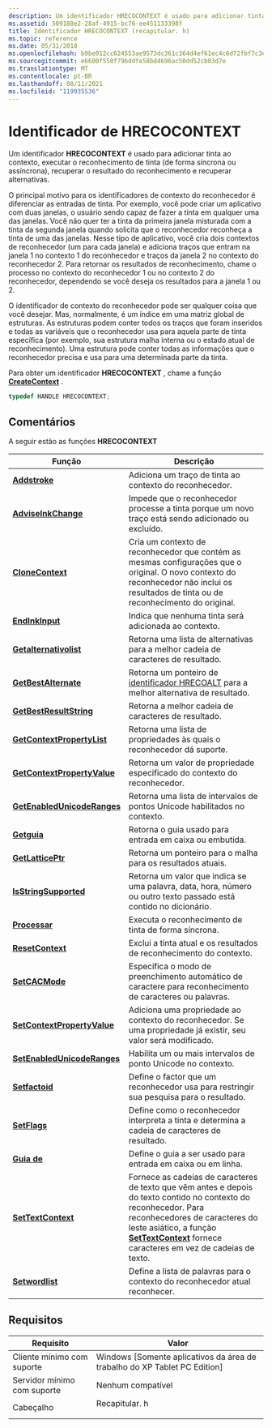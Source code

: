 ```yaml
---
description: Um identificador HRECOCONTEXT é usado para adicionar tinta ao contexto, executar o reconhecimento de tinta (de forma síncrona ou assíncrona), recuperar o resultado do reconhecimento e recuperar alternativas.
ms.assetid: 509188e2-28af-4915-bc76-ee451133398f
title: Identificador HRECOCONTEXT (recapitular. h)
ms.topic: reference
ms.date: 05/31/2018
ms.openlocfilehash: b9be012cc624553ae9573dc361c364d4ef61ec4c6d72fbf7c3eb2168c3ccb290
ms.sourcegitcommit: e6600f550f79bddfe58bd4696ac50dd52cb03d7e
ms.translationtype: MT
ms.contentlocale: pt-BR
ms.lasthandoff: 08/11/2021
ms.locfileid: "119935536"
---
```

# <a name="hrecocontext-handle"></a>Identificador de HRECOCONTEXT

Um identificador **HRECOCONTEXT** é usado para adicionar tinta ao contexto, executar o reconhecimento de tinta (de forma síncrona ou assíncrona), recuperar o resultado do reconhecimento e recuperar alternativas.

O principal motivo para os identificadores de contexto do reconhecedor é diferenciar as entradas de tinta. Por exemplo, você pode criar um aplicativo com duas janelas, o usuário sendo capaz de fazer a tinta em qualquer uma das janelas. Você não quer ter a tinta da primeira janela misturada com a tinta da segunda janela quando solicita que o reconhecedor reconheça a tinta de uma das janelas. Nesse tipo de aplicativo, você cria dois contextos de reconhecedor (um para cada janela) e adiciona traços que entram na janela 1 no contexto 1 do reconhecedor e traços da janela 2 no contexto do reconhecedor 2. Para retornar os resultados de reconhecimento, chame o processo no contexto do reconhecedor 1 ou no contexto 2 do reconhecedor, dependendo se você deseja os resultados para a janela 1 ou 2.

O identificador de contexto do reconhecedor pode ser qualquer coisa que você desejar. Mas, normalmente, é um índice em uma matriz global de estruturas. As estruturas podem conter todos os traços que foram inseridos e todas as variáveis que o reconhecedor usa para aquela parte de tinta específica (por exemplo, sua estrutura malha interna ou o estado atual de reconhecimento). Uma estrutura pode conter todas as informações que o reconhecedor precisa e usa para uma determinada parte da tinta.

Para obter um identificador **HRECOCONTEXT** , chame a função [**CreateContext**](/windows/desktop/api/recapis/nf-recapis-createcontext) .


```C++
typedef HANDLE HRECOCONTEXT;
```



## <a name="remarks"></a>Comentários

A seguir estão as funções **HRECOCONTEXT**



| Função                                                            | Descrição                                                                                                                                                                                                                                                 |
|---------------------------------------------------------------------|-------------------------------------------------------------------------------------------------------------------------------------------------------------------------------------------------------------------------------------------------------------|
| [**Addstroke**](/windows/desktop/api/recapis/nf-recapis-addstroke)                                      | Adiciona um traço de tinta ao contexto do reconhecedor.<br/>                                                                                                                                                                                                    |
| [**AdviseInkChange**](/windows/desktop/api/recapis/nf-recapis-adviseinkchange)                          | Impede que o reconhecedor processe a tinta porque um novo traço está sendo adicionado ou excluído.<br/>                                                                                                                                                         |
| [**CloneContext**](/windows/desktop/api/recapis/nf-recapis-clonecontext)                                | Cria um contexto de reconhecedor que contém as mesmas configurações que o original. O novo contexto do reconhecedor não inclui os resultados de tinta ou de reconhecimento do original.<br/>                                                                        |
| [**EndInkInput**](/windows/desktop/api/msinkaut/nf-msinkaut-iinkrecognizercontext-endinkinput)             | Indica que nenhuma tinta será adicionada ao contexto.<br/>                                                                                                                                                                                         |
| [**Getalternativolist**](/previous-versions/windows/desktop/legacy/ms698163(v=vs.85))                        | Retorna uma lista de alternativas para a melhor cadeia de caracteres de resultado.<br/>                                                                                                                                                                                         |
| [**GetBestAlternate**](/previous-versions/windows/desktop/legacy/ms699575(v=vs.85))                        | Retorna um ponteiro de [identificador HRECOALT](hrecoalt-handle.md) para a melhor alternativa de resultado.<br/>                                                                                                                                                         |
| [**GetBestResultString**](/windows/desktop/api/recapis/nf-recapis-getbestresultstring)                  | Retorna a melhor cadeia de caracteres de resultado.<br/>                                                                                                                                                                                                                  |
| [**GetContextPropertyList**](/windows/desktop/api/recapis/nf-recapis-getcontextpropertylist)            | Retorna uma lista de propriedades às quais o reconhecedor dá suporte.<br/>                                                                                                                                                                                            |
| [**GetContextPropertyValue**](/windows/desktop/api/recapis/nf-recapis-getcontextpropertyvalue)          | Retorna um valor de propriedade especificado do contexto do reconhecedor.<br/>                                                                                                                                                                                  |
| [**GetEnabledUnicodeRanges**](/windows/desktop/api/recapis/nf-recapis-getenabledunicoderanges)          | Retorna uma lista de intervalos de pontos Unicode habilitados no contexto.<br/>                                                                                                                                                                                   |
| [**Getguia**](/windows/desktop/api/recapis/nf-recapis-getguide)                                        | Retorna o guia usado para entrada em caixa ou embutida.<br/>                                                                                                                                                                                                 |
| [**GetLatticePtr**](/windows/desktop/api/recapis/nf-recapis-getlatticeptr)                              | Retorna um ponteiro para o malha para os resultados atuais.<br/>                                                                                                                                                                                        |
| [**IsStringSupported**](/windows/desktop/api/msinkaut/nf-msinkaut-iinkrecognizercontext-isstringsupported) | Retorna um valor que indica se uma palavra, data, hora, número ou outro texto passado está contido no dicionário.<br/>                                                                                                               |
| [**Processar**](/windows/desktop/api/recapis/nf-recapis-process)                                          | Executa o reconhecimento de tinta de forma síncrona.<br/>                                                                                                                                                                                                          |
| [**ResetContext**](/windows/desktop/api/recapis/nf-recapis-resetcontext)                                | Exclui a tinta atual e os resultados de reconhecimento do contexto.<br/>                                                                                                                                                                                |
| [**SetCACMode**](/windows/desktop/api/recapis/nf-recapis-setcacmode)                                    | Especifica o modo de preenchimento automático de caractere para reconhecimento de caracteres ou palavras.<br/>                                                                                                                                                                         |
| [**SetContextPropertyValue**](/windows/desktop/api/recapis/nf-recapis-setcontextpropertyvalue)          | Adiciona uma propriedade ao contexto do reconhecedor. Se uma propriedade já existir, seu valor será modificado.<br/>                                                                                                                                                  |
| [**SetEnabledUnicodeRanges**](/windows/desktop/api/recapis/nf-recapis-setenabledunicoderanges)          | Habilita um ou mais intervalos de ponto Unicode no contexto.<br/>                                                                                                                                                                                         |
| [**Setfactoid**](/windows/desktop/api/recapis/nf-recapis-setfactoid)                                    | Define o factor que um reconhecedor usa para restringir sua pesquisa para o resultado.<br/>                                                                                                                                                                       |
| [**SetFlags**](/windows/desktop/api/recapis/nf-recapis-setflags)                                        | Define como o reconhecedor interpreta a tinta e determina a cadeia de caracteres de resultado.<br/>                                                                                                                                                                     |
| [**Guia de**](/windows/desktop/api/recapis/nf-recapis-setguide)                                        | Define o guia a ser usado para entrada em caixa ou em linha.<br/>                                                                                                                                                                                                  |
| [**SetTextContext**](/windows/desktop/api/recapis/nf-recapis-settextcontext)                            | Fornece as cadeias de caracteres de texto que vêm antes e depois do texto contido no contexto do reconhecedor. Para reconhecedores de caracteres do leste asiático, a função [**SetTextContext**](/windows/desktop/api/recapis/nf-recapis-settextcontext) fornece caracteres em vez de cadeias de texto.<br/> |
| [**Setwordlist**](/windows/desktop/api/recapis/nf-recapis-setwordlist)                                  | Define a lista de palavras para o contexto do reconhecedor atual reconhecer.<br/>                                                                                                                                                                              |



 

## <a name="requirements"></a>Requisitos



| Requisito | Valor |
|-------------------------------------|--------------------------------------------------------------------------------------|
| Cliente mínimo com suporte<br/> | Windows \[Somente aplicativos da área de trabalho do XP Tablet PC Edition\]<br/>                        |
| Servidor mínimo com suporte<br/> | Nenhum compatível<br/>                                                            |
| Cabeçalho<br/>                   | <dl> <dt>Recapitular. h</dt> </dl> |



 

